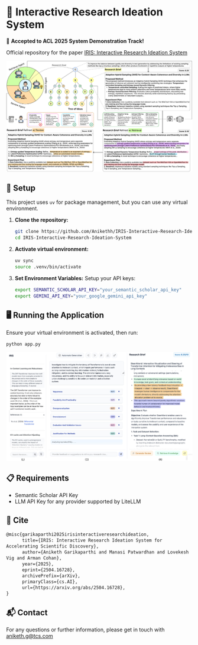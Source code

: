 # 🌟 Interactive Research Ideation System

🎉 **Accepted to ACL 2025 System Demonstration Track!**

Official repository for the paper <a href="https://arxiv.org/abs/2504.16728" target="_blank">IRIS: Interactive Research Ideation System</a>


![IRIS Diagram](assets/Diagram.png)

## 🔗 Setup

This project uses ```uv``` for package management, but you can use any virtual environment.

1.  **Clone the repository:**
    ```bash
    git clone https://github.com/Anikethh/IRIS-Interactive-Research-Ideation-System.git
    cd IRIS-Interactive-Research-Ideation-System
    ```

2.  **Activate virtual environment:**
    ```bash
    uv sync
    source .venv/bin/activate 
    ```

3.  **Set Environment Variables:**
    Setup your API keys:
    ```bash
    export SEMANTIC_SCHOLAR_API_KEY="your_semantic_scholar_api_key" 
    export GEMINI_API_KEY="your_google_gemini_api_key" 
    ```

## 🖥️ Running the Application

Ensure your virtual environment is activated, then run:

```bash
python app.py
```

![IRIS Interface](assets/Interface.png)

## 📋 Requirements

- Semantic Scholar API Key
-  LLM API Key for any provider supported by LiteLLM

## 📧 Cite
```
@misc{garikaparthi2025irisinteractiveresearchideation,
      title={IRIS: Interactive Research Ideation System for Accelerating Scientific Discovery}, 
      author={Aniketh Garikaparthi and Manasi Patwardhan and Lovekesh Vig and Arman Cohan},
      year={2025},
      eprint={2504.16728},
      archivePrefix={arXiv},
      primaryClass={cs.AI},
      url={https://arxiv.org/abs/2504.16728}, 
}
```

## 📬 Contact

For any questions or further information, please get in touch with aniketh.g@tcs.com
